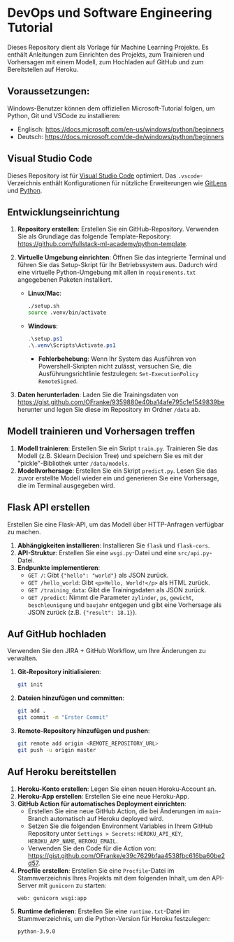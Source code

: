 # DevOps und Software Engineering Tutorial

Dieses Repository dient als Vorlage für Machine Learning Projekte. Es enthält Anleitungen zum Einrichten des Projekts, zum Trainieren und Vorhersagen mit einem Modell, zum Hochladen auf GitHub und zum Bereitstellen auf Heroku.

## Voraussetzungen:

Windows-Benutzer können dem offiziellen Microsoft-Tutorial folgen, um Python, Git und VSCode zu installieren:

* Englisch: https://docs.microsoft.com/en-us/windows/python/beginners
* Deutsch: https://docs.microsoft.com/de-de/windows/python/beginners

## Visual Studio Code

Dieses Repository ist für [Visual Studio Code](https://code.visualstudio.com/) optimiert. Das `.vscode`-Verzeichnis enthält Konfigurationen für nützliche Erweiterungen wie [GitLens](https://marketplace.visualstudio.com/items?itemName=eamodio.gitlens0) und [Python](https://marketplace.visualstudio.com/items?itemName=ms-python.python).

## Entwicklungseinrichtung

1.  **Repository erstellen**: Erstellen Sie ein GitHub-Repository. Verwenden Sie als Grundlage das folgende Template-Repository: https://github.com/fullstack-ml-academy/python-template.
2.  **Virtuelle Umgebung einrichten**: Öffnen Sie das integrierte Terminal und führen Sie das Setup-Skript für Ihr Betriebssystem aus. Dadurch wird eine virtuelle Python-Umgebung mit allen in `requirements.txt` angegebenen Paketen installiert.

    * **Linux/Mac**:
        ```bash
        ./setup.sh
        source .venv/bin/activate
        ```
    * **Windows**:
        ```powershell
        .\setup.ps1
        .\.venv\Scripts\Activate.ps1
        ```
        * **Fehlerbehebung**: Wenn Ihr System das Ausführen von Powershell-Skripten nicht zulässt, versuchen Sie, die Ausführungsrichtlinie festzulegen: `Set-ExecutionPolicy RemoteSigned`.

3.  **Daten herunterladen**: Laden Sie die Trainingsdaten von https://gist.github.com/OFranke/9359880e40ba14afe795c1e1549839be herunter und legen Sie diese im Repository im Ordner `/data` ab.

## Modell trainieren und Vorhersagen treffen

1.  **Modell trainieren**: Erstellen Sie ein Skript `train.py`. Trainieren Sie das Modell (z.B. Sklearn Decision Tree) und speichern Sie es mit der "pickle"-Bibliothek unter `/data/models`.
2.  **Modellvorhersage**: Erstellen Sie ein Skript `predict.py`. Lesen Sie das zuvor erstellte Modell wieder ein und generieren Sie eine Vorhersage, die im Terminal ausgegeben wird.

## Flask API erstellen

Erstellen Sie eine Flask-API, um das Modell über HTTP-Anfragen verfügbar zu machen.

1.  **Abhängigkeiten installieren**: Installieren Sie `flask` und `flask-cors`.
2.  **API-Struktur**: Erstellen Sie eine `wsgi.py`-Datei und eine `src/api.py`-Datei.
3.  **Endpunkte implementieren**:
    * `GET /`: Gibt `{"hello": "world"}` als JSON zurück.
    * `GET /hello_world`: Gibt `<p>Hello, World!</p>` als HTML zurück.
    * `GET /training_data`: Gibt die Trainingsdaten als JSON zurück.
    * `GET /predict`: Nimmt die Parameter `zylinder`, `ps`, `gewicht`, `beschleunigung` und `baujahr` entgegen und gibt eine Vorhersage als JSON zurück (z.B. `{"result": 18.1}`).

## Auf GitHub hochladen

Verwenden Sie den JIRA + GitHub Workflow, um Ihre Änderungen zu verwalten.

1.  **Git-Repository initialisieren**:
    ```bash
    git init
    ```
2.  **Dateien hinzufügen und committen**:
    ```bash
    git add .
    git commit -m "Erster Commit"
    ```
3.  **Remote-Repository hinzufügen und pushen**:
    ```bash
    git remote add origin <REMOTE_REPOSITORY_URL>
    git push -u origin master
    ```

## Auf Heroku bereitstellen

1.  **Heroku-Konto erstellen**: Legen Sie einen neuen Heroku-Account an.
2.  **Heroku-App erstellen**: Erstellen Sie eine neue Heroku-App.
3.  **GitHub Action für automatisches Deployment einrichten**:
    * Erstellen Sie eine neue GitHub Action, die bei Änderungen im `main`-Branch automatisch auf Heroku deployed wird.
    * Setzen Sie die folgenden Environment Variables in Ihrem GitHub Repository unter `Settings > Secrets`: `HEROKU_API_KEY`, `HEROKU_APP_NAME`, `HEROKU_EMAIL`.
    * Verwenden Sie den Code für die Action von: https://gist.github.com/OFranke/e39c7629bfaa4538fbc616ba60be2d57.
4.  **Procfile erstellen**: Erstellen Sie eine `Procfile`-Datei im Stammverzeichnis Ihres Projekts mit dem folgenden Inhalt, um den API-Server mit `gunicorn` zu starten:
    ```
    web: gunicorn wsgi:app
    ```
5.  **Runtime definieren**: Erstellen Sie eine `runtime.txt`-Datei im Stammverzeichnis, um die Python-Version für Heroku festzulegen:
    ```
    python-3.9.0
    ```
